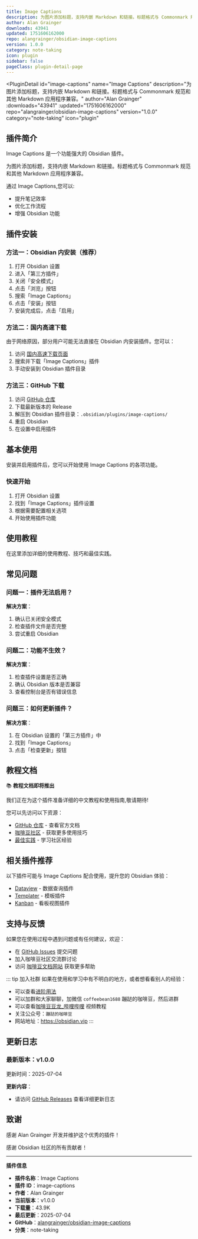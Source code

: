 ```yaml
---
title: Image Captions
description: 为图片添加标题，支持内嵌 Markdown 和链接。标题格式与 Commonmark 规范和其他 Markdown 应用程序兼容。
author: Alan Grainger
downloads: 43941
updated: 1751606162000
repo: alangrainger/obsidian-image-captions
version: 1.0.0
category: note-taking
icon: plugin
sidebar: false
pageClass: plugin-detail-page
---
```


<PluginDetail
  id="image-captions"
  name="Image Captions"
  description="为图片添加标题，支持内嵌 Markdown 和链接。标题格式与 Commonmark 规范和其他 Markdown 应用程序兼容。"
  author="Alan Grainger"
  :downloads="43941"
  :updated="1751606162000"
  repo="alangrainger/obsidian-image-captions"
  version="1.0.0"
  category="note-taking"
  icon="plugin"
>

<!-- AUTO_GENERATED_START -->
## 插件简介

Image Captions 是一个功能强大的 Obsidian 插件。

为图片添加标题，支持内嵌 Markdown 和链接。标题格式与 Commonmark 规范和其他 Markdown 应用程序兼容。

通过 Image Captions,您可以:

- 提升笔记效率
- 优化工作流程
- 增强 Obsidian 功能

<!-- AUTO_GENERATED_END -->

<!-- AUTO_GENERATED_START -->
## 插件安装

### 方法一：Obsidian 内安装（推荐）

1. 打开 Obsidian 设置
2. 进入「第三方插件」
3. 关闭「安全模式」
4. 点击「浏览」按钮
5. 搜索「Image Captions」
6. 点击「安装」按钮
7. 安装完成后，点击「启用」

### 方法二：国内高速下载

由于网络原因，部分用户可能无法直接在 Obsidian 内安装插件。您可以：

1. 访问 [国内高速下载页面](/zh/documentation/obsidian-plugins-download.html)
2. 搜索并下载「Image Captions」插件
3. 手动安装到 Obsidian 插件目录

### 方法三：GitHub 下载

1. 访问 [GitHub 仓库](https://github.com/alangrainger/obsidian-image-captions)
2. 下载最新版本的 Release
3. 解压到 Obsidian 插件目录：`.obsidian/plugins/image-captions/`
4. 重启 Obsidian
5. 在设置中启用插件

## 基本使用

安装并启用插件后，您可以开始使用 Image Captions 的各项功能。

### 快速开始

1. 打开 Obsidian 设置
2. 找到「Image Captions」插件设置
3. 根据需要配置相关选项
4. 开始使用插件功能

<!-- AUTO_GENERATED_END -->

<!-- CUSTOM_CONTENT_START:tutorial -->
## 使用教程

在这里添加详细的使用教程、技巧和最佳实践。

<!-- CUSTOM_CONTENT_END:tutorial -->

<!-- SHARED_CONTENT_START -->
## 常见问题

### 问题一：插件无法启用？

**解决方案**：
1. 确认已关闭安全模式
2. 检查插件文件是否完整
3. 尝试重启 Obsidian

### 问题二：功能不生效？

**解决方案**：
1. 检查插件设置是否正确
2. 确认 Obsidian 版本是否兼容
3. 查看控制台是否有错误信息

### 问题三：如何更新插件？

**解决方案**：
1. 在 Obsidian 设置的「第三方插件」中
2. 找到「Image Captions」
3. 点击「检查更新」按钮

## 教程文档

📚 **教程文档即将推出**

我们正在为这个插件准备详细的中文教程和使用指南,敬请期待!

您可以先访问以下资源：
- [GitHub 仓库](https://github.com/alangrainger/obsidian-image-captions) - 查看官方文档
- [咖啡豆社区](/zh/bases/) - 获取更多使用技巧
- [最佳实践](/zh/best-practices/) - 学习社区经验

## 相关插件推荐

以下插件可能与 Image Captions 配合使用，提升您的 Obsidian 体验：

- [Dataview](/zh/plugins/dataview.html) - 数据查询插件
- [Templater](/zh/plugins/templater-obsidian.html) - 模板插件
- [Kanban](/zh/plugins/obsidian-kanban.html) - 看板视图插件

## 支持与反馈

如果您在使用过程中遇到问题或有任何建议，欢迎：

- 在 [GitHub Issues](https://github.com/alangrainger/obsidian-image-captions/issues) 提交问题
- 加入咖啡豆社区交流群讨论
- 访问 [咖啡豆文档网站](https://obsidian.vip) 获取更多帮助

::: tip 加入社群
如果在使用和学习中有不明白的地方，或者想看看别人的经验：
- 可以查看[进阶用法](/zh/advanced)
- 可以加群和大家聊聊，加微信 `coffeebean1688` 蹦跶的咖啡豆，然后进群
- 可以查看[咖啡豆豆龙_哔哩哔哩](https://space.bilibili.com/618777356) 视频教程
- 关注公众号：`蹦跶的咖啡豆`
- 网站地址：https://obsidian.vip
:::
<!-- SHARED_CONTENT_END -->

<!-- AUTO_GENERATED_START -->
## 更新日志

### 最新版本：v1.0.0

更新时间：2025-07-04

**更新内容**：
- 请访问 [GitHub Releases](https://github.com/alangrainger/obsidian-image-captions/releases) 查看详细更新日志

## 致谢

感谢 Alan Grainger 开发并维护这个优秀的插件！

感谢 Obsidian 社区的所有贡献者！

---

**插件信息**
- **插件名称**：Image Captions
- **插件 ID**：image-captions
- **作者**：Alan Grainger
- **当前版本**：v1.0.0
- **下载量**：43.9K
- **最后更新**：2025-07-04
- **GitHub**：[alangrainger/obsidian-image-captions](https://github.com/alangrainger/obsidian-image-captions)
- **分类**：note-taking
<!-- AUTO_GENERATED_END -->

</PluginDetail>

